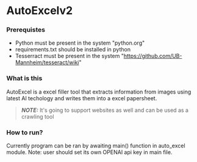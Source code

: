 # AutoExcelv2


### Prerequistes
- Python must be present in the system "python.org"
- requirements.txt should be installed in python 
- Tesserract must be present in the system "https://github.com/UB-Mannheim/tesseract/wiki"

### What is this
AutoExcel is a excel filler tool that
extracts information from images using latest AI techology and
writes them into a excel papersheet.
> **_NOTE:_**  It's going to support websites as well and can be used as a crawling tool

### How to run? 
Currently program can be ran by awaiting main() function in auto_excel module. 
Note: user should set its own OPENAI api key in main file. 
